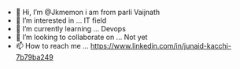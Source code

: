 - 👋 Hi, I’m @Jkmemon i am from parli Vaijnath 
- 👀 I’m interested in ... IT field 
- 🌱 I’m currently learning ... Devops 
- 💞️ I’m looking to collaborate on ... Not yet
- 📫 How to reach me ... https://www.linkedin.com/in/junaid-kacchi-7b79ba249

<!---
Jkmemon/Jkmemon is a ✨ special ✨ repository because its `README.md` (this file) appears on your GitHub profile.
You can click the Preview link to take a look at your changes.
--->
